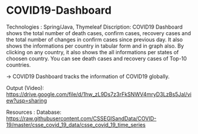 # COVID19-Dashboard
Technologies : Spring/Java, Thymeleaf
Discription: 
  COVID19 Dashboard shows the total number of death cases, confirm cases, recovery cases and the total number of changes in confirm cases since previous day. It also shows the informations per country in tabular form and in graph also. By clicking on any country, it also shows the all informations per states of choosen country. You can see death cases and recovery cases of Top-10 countries.
  
-> COVID19 Dashboard tracks the information of COVID19 globally.

Output (Video): https://drive.google.com/file/d/1hw_zL9Ds7z3rFkSNWV4mryD3LzBs5Jal/view?usp=sharing

Resources :
  Database: https://raw.githubusercontent.com/CSSEGISandData/COVID-19/master/csse_covid_19_data/csse_covid_19_time_series
